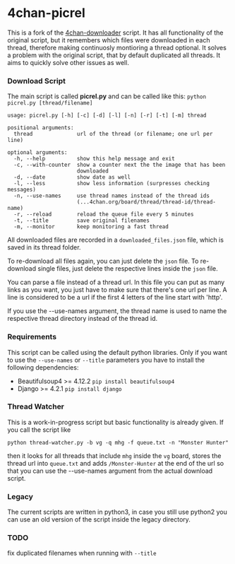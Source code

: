 4chan-picrel
================
This is a fork of the [4chan-downloader](https://github.com/Exceen/4chan-downloader) script. 
It has all functionality of the original script, but it remembers which files were downloaded in each thread, therefore making continuosly montioring a thread optional.
It solves a problem with the original script, that by default duplicated all threads. It aims to quickly solve other issues as well.

### Download Script ###

The main script is called **picrel.py** and can be called like this: `python picrel.py [thread/filename]`

```
usage: picrel.py [-h] [-c] [-d] [-l] [-n] [-r] [-t] [-m] thread

positional arguments:
  thread              url of the thread (or filename; one url per line)

optional arguments:
  -h, --help          show this help message and exit
  -c, --with-counter  show a counter next the the image that has been
                      downloaded
  -d, --date          show date as well
  -l, --less          show less information (surpresses checking messages)
  -n, --use-names     use thread names instead of the thread ids
                      (...4chan.org/board/thread/thread-id/thread-name)
  -r, --reload        reload the queue file every 5 minutes
  -t, --title         save original filenames
  -m, --monitor       keep monitoring a fast thread
```
All downloaded files are recorded in a `downloaded_files.json` file, which is saved in its thread folder. 

To re-download all files again, you can just delete the `json` file. 
To re-download single files, just delete the respective lines inside the `json` file.

You can parse a file instead of a thread url. In this file you can put as many links as you want, you just have to make sure that there's one url per line. A line is considered to be a url if the first 4 letters of the line start with 'http'.

If you use the --use-names argument, the thread name is used to name the respective thread directory instead of the thread id.

### Requirements ###

This script can be called using the default python libraries. Only if you want to use the `--use-names` or `--title` parameters you have to install the following dependencies:
* Beautifulsoup4 >= 4.12.2 `pip install beautifulsoup4`
* Django >= 4.2.1 `pip install django`

### Thread Watcher ###

This is a work-in-progress script but basic functionality is already given. If you call the script like

`python thread-watcher.py -b vg -q mhg -f queue.txt -n "Monster Hunter"`

then it looks for all threads that include `mhg` inside the `vg` board, stores the thread url into `queue.txt` and adds `/Monster-Hunter` at the end of the url so that you can use the --use-names argument from the actual download script.

### Legacy ###

The current scripts are written in python3, in case you still use python2 you can use an old version of the script inside the legacy directory.

### TODO ###

fix duplicated filenames when running with `--title`
